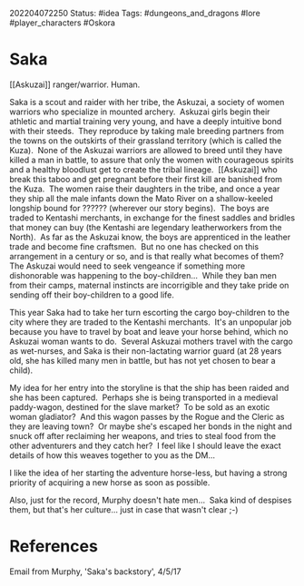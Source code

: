202204072250
Status: #idea
Tags: #dungeons_and_dragons #lore #player_characters #Oskora 

# Saka
[[Askuzai]] ranger/warrior. Human.

Saka is a scout and raider with her tribe, the Askuzai, a society of women warriors who specialize in mounted archery.  Askuzai girls begin their athletic and martial training very young, and have a deeply intuitive bond with their steeds.  They reproduce by taking male breeding partners from the towns on the outskirts of their grassland territory (which is called the Kuza).  None of the Askuzai warriors are allowed to breed until they have killed a man in battle, to assure that only the women with courageous spirits and a healthy bloodlust get to create the tribal lineage.  [[Askuzai]] who break this taboo and get pregnant before their first kill are banished from the Kuza.  The women raise their daughters in the tribe, and once a year they ship all the male infants down the Mato River on a shallow-keeled longship bound for ?????? (wherever our story begins).  The boys are traded to Kentashi merchants, in exchange for the finest saddles and bridles that money can buy (the Kentashi are legendary leatherworkers from the North).  As far as the Askuzai know, the boys are apprenticed in the leather trade and become fine craftsmen.  But no one has checked on this arrangement in a century or so, and is that really what becomes of them?  The Askuzai would need to seek vengeance if something more dishonorable was happening to the boy-children...  While they ban men from their camps, maternal instincts are incorrigible and they take pride on sending off their boy-children to a good life.

  

This year Saka had to take her turn escorting the cargo boy-children to the city where they are traded to the Kentashi merchants.  It's an unpopular job because you have to travel by boat and leave your horse behind, which no Askuzai woman wants to do.  Several Askuzai mothers travel with the cargo as wet-nurses, and Saka is their non-lactating warrior guard (at 28 years old, she has killed many men in battle, but has not yet chosen to bear a child).

My idea for her entry into the storyline is that the ship has been raided and she has been captured.  Perhaps she is being transported in a medieval paddy-wagon, destined for the slave market?  To be sold as an exotic woman gladiator?  And this wagon passes by the Rogue and the Cleric as they are leaving town?  Or maybe she's escaped her bonds in the night and snuck off after reclaiming her weapons, and tries to steal food from the other adventurers and they catch her?  I feel like I should leave the exact details of how this weaves together to you as the DM...  

I like the idea of her starting the adventure horse-less, but having a strong priority of acquiring a new horse as soon as possible.

  

Also, just for the record, Murphy doesn't hate men...  Saka kind of despises them, but that's her culture... just in case that wasn't clear ;-)

# References

Email from Murphy, 'Saka's backstory', 4/5/17